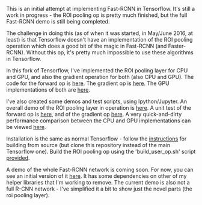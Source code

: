 This is an initial attempt at implementing Fast-RCNN in Tensorflow. It's still a work in progress - the ROI pooling op is pretty much finished, but the full Fast-RCNN demo is still being completed. 

The challenge in doing this (as of when it was started, in May/June 2016, at least) is that Tensorflow doesn't have an implementation of the ROI pooling operation which does a good bit of the magic in Fast-RCNN (and Faster-RCNN). Without this op, it's pretty much impossible to use these algorithms in Tensorflow.

In this fork of Tensorflow, I've implemented the ROI pooling layer for CPU and GPU, and also the gradient operation for both (also CPU and GPU). The code for the forward op is [here](https://github.com/zplizzi/tensorflow-fast-rcnn/blob/master/tensorflow/core/user_ops/roi_pooling_op.cc). The gradient op is [here](https://github.com/zplizzi/tensorflow-fast-rcnn/blob/master/tensorflow/core/user_ops/roi_pooling_op_grad.cc). The GPU implementations of both are [here](https://github.com/zplizzi/tensorflow-fast-rcnn/blob/master/tensorflow/core/user_ops/roi_pooling_op.cu.cc).

I've also created some demos and test scripts, using Ipython/Jupyter. An overall demo of the ROI pooling layer in operation is [here](https://github.com/zplizzi/tensorflow-fast-rcnn/blob/master/tensorflow/examples/roi_pooling/demo.ipynb). A unit test of the forward op is [here](https://github.com/zplizzi/tensorflow-fast-rcnn/blob/master/tensorflow/examples/roi_pooling/roi_pooling_test.ipynb), and of the gradient op [here](https://github.com/zplizzi/tensorflow-fast-rcnn/blob/master/tensorflow/examples/roi_pooling/gradient_test.ipynb). A very quick-and-dirty performance comparison between the CPU and GPU implementations can be viewed [here](https://github.com/zplizzi/tensorflow-fast-rcnn/blob/master/tensorflow/examples/roi_pooling/performance_test.ipynb). 

Installation is the same as normal Tensorflow - follow the [instructions](https://www.tensorflow.org/versions/r0.10/get_started/os_setup.html#installing-from-sources) for building from source (but clone this repository instead of the main Tensorflow one). Build the ROI pooling op using the 'build_user_op.sh' script [provided](https://github.com/zplizzi/tensorflow-fast-rcnn/blob/master/build_user_op.sh). 

A demo of the whole Fast-RCNN network is coming soon. For now, you can see an initial version of it [here](https://github.com/zplizzi/cs80/blob/master/fast_rcnn_tensorflow-vgg-med-train.ipynb). It has some dependencies on other of my helper libraries that I'm working to remove. The current demo is also not a full R-CNN network - I've simplified it a bit to show just the novel parts (the roi pooling layer). 
